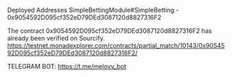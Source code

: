Deployed Addresses
SimpleBettingModule#SimpleBetting - 0x9054592D095cf352eD79DEd3087120d8827316F2

The contract 0x9054592D095cf352eD79DEd3087120d8827316F2 has already been verified on Sourcify.
https://testnet.monadexplorer.com/contracts/partial_match/10143/0x9054592D095cf352eD79DEd3087120d8827316F2/

TELEGRAM BOT: https://t.me/melovv_bot